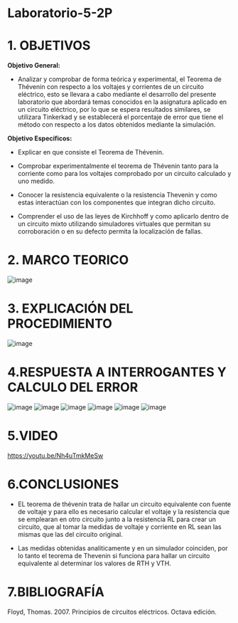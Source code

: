 # Laboratorio-5-2P
# 1. OBJETIVOS 

**Objetivo General:**

* Analizar y comprobar de forma teórica y experimental, el Teorema de Thévenin con respecto a los voltajes y corrientes de un circuito eléctrico, esto se llevara a cabo mediante el desarrollo del presente laboratorio que abordará temas conocidos en la asignatura aplicado en un circuito eléctrico, por lo que se espera resultados similares, se utilizara Tinkerkad y se establecerá el porcentaje de error que tiene el método con respecto a los datos obtenidos mediante la simulación.

**Objetivo Específicos:**

* Explicar en que consiste el Teorema de Thévenin.

* Comprobar experimentalmente el teorema de Thévenin tanto para la corriente como para los voltajes comprobado por un circuito calculado y uno medido.

* Conocer la resistencia equivalente o la resistencia Thevenin y como estas interactúan con los componentes que integran dicho circuito.

* Comprender el uso de las leyes de Kirchhoff y como aplicarlo dentro de un circuito mixto utilizando simuladores virtuales que permitan su corroboración o en su defecto permita la localización de fallas.

# 2. MARCO TEORICO 

![image](https://user-images.githubusercontent.com/105617383/177440283-5c7727d8-3bb6-4a21-9ef3-8dc4cccaa621.png)

# 3. EXPLICACIÓN DEL PROCEDIMIENTO 

![image](https://user-images.githubusercontent.com/105617383/177440698-03178f5a-7fc6-4d08-a474-2531747f76cb.png)


# 4.RESPUESTA A INTERROGANTES Y CALCULO DEL ERROR

![image](https://user-images.githubusercontent.com/105617383/177672441-e65e45d7-6a60-450d-825e-23d1cb209fee.png)
![image](https://user-images.githubusercontent.com/105617383/177672457-f81a2d78-99ac-474c-9eac-1c83b932d56e.png)
![image](https://user-images.githubusercontent.com/105617383/177672466-aca65ce5-551b-4eac-b930-eccb333dd53d.png)
![image](https://user-images.githubusercontent.com/105617383/177672479-0efc91d1-db44-400a-98d9-276c996275a5.png)
![image](https://user-images.githubusercontent.com/105617383/177672488-cca7ee76-53ed-4b57-a46d-44e59c03824f.png)
![image](https://user-images.githubusercontent.com/105617383/177672494-6281e661-52f8-458c-8a9a-5d180fb2e454.png)

# 5.VIDEO

https://youtu.be/Nh4uTmkMeSw

# 6.CONCLUSIONES

* EL teorema de thévenin trata de hallar un circuito equivalente con fuente de voltaje y para ello es necesario calcular el voltaje y la resistencia que se emplearan en otro circuito junto a la resistencia RL para crear un circuito, que al tomar la medidas de voltaje y corriente en RL sean las mismas que las del circuito original.

* Las medidas obtenidas analiticamente y en un simulador coinciden, por lo tanto el teorema de Thevenin si funciona para hallar un circuito equivalente al determinar los valores de RTH y VTH.

# 7.BIBLIOGRAFÍA

Floyd, Thomas. 2007. Principios de circuitos eléctricos. Octava edición.
